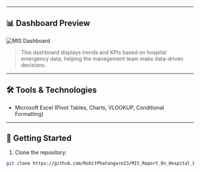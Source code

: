 
---

## 📊 Dashboard Preview

![MIS Dashboard]([charts/dashboard.png](https://github.com/RohitPhatangare23/MIS_Report_On_Hospital_Emergency-/blob/master/Hospital%20Dashboard%20Final%20.jpg))

> This dashboard displays trends and KPIs based on hospital emergency data, helping the management team make data-driven decisions.

---

## 🛠️ Tools & Technologies

- Microsoft Excel (Pivot Tables, Charts, VLOOKUP, Conditional Formatting)

---

## 🚀 Getting Started

1. Clone the repository:

```bash
git clone https://github.com/RohitPhatangare23/MIS_Report_On_Hospital_Emergency-.git

